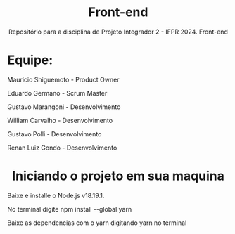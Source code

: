 <h1 align="center">Front-end</h1>
<p align="center">Repositório para a disciplina de Projeto Integrador 2 - IFPR 2024. Front-end</p>

<h1 align="left">Equipe:</h1>
<p align="left">Mauricio Shiguemoto - Product Owner</p>
<p align="left">Eduardo Germano - Scrum Master</p>
<p align="left">Gustavo Marangoni - Desenvolvimento</p>
<p align="left">William Carvalho - Desenvolvimento</p>
<p align="left">Gustavo Polli - Desenvolvimento</p>
<p align="left">Renan Luiz Gondo - Desenvolvimento</p>

<h1 align="center">Iniciando o projeto em sua maquina</h1>

<p align="left">Baixe e installe o Node.js v18.19.1.</p>
<p align="left">No terminal digite npm install --global yarn</p>
<p align="left">Baixe as dependencias com o yarn digitando yarn no terminal</p>
